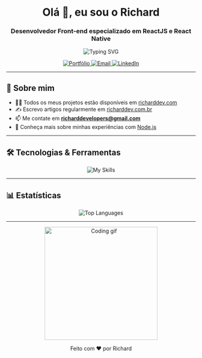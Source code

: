 <h1 align="center">Olá 👋, eu sou o Richard</h1>
<h3 align="center">Desenvolvedor Front-end especializado em ReactJS e React Native</h3>

<p align="center">
  <img src="https://readme-typing-svg.demolab.com/?lines=Desenvolvedor+Front-end;Especialista+em+React+e+React+Native;Sempre+aprendendo+novas+tecnologias...&center=true&width=500&height=50&color=0A66C2&vCenter=true&pause=1000&size=20" alt="Typing SVG">
</p>

<p align="center">
  <a href="https://richarddev.com" target="_blank">
    <img src="https://img.shields.io/badge/Portfólio-000000?style=for-the-badge&logo=About.me&logoColor=white" alt="Portfólio">
  </a>
  <a href="mailto:richarddevelopers@gmail.com">
    <img src="https://img.shields.io/badge/Email-D14836?style=for-the-badge&logo=gmail&logoColor=white" alt="Email">
  </a>
  <a href="https://linkedin.com/in/richardfdev" target="_blank">
    <img src="https://img.shields.io/badge/LinkedIn-0A66C2?style=for-the-badge&logo=linkedin&logoColor=white" alt="LinkedIn">
  </a>
</p>

---

## 🚀 Sobre mim

- 👨‍💻 Todos os meus projetos estão disponíveis em [richarddev.com](https://richarddev.com)  
- ✍️ Escrevo artigos regularmente em [richarddev.com.br](https://richarddev.com.br)  
- 📫 Me contate em **richarddevelopers@gmail.com**  
- 📄 Conheça mais sobre minhas experiências com [Node.js](https://nodejs.org)

---

## 🛠️ Tecnologias & Ferramentas

<p align="center">
  <img src="https://skillicons.dev/icons?i=react,reactnative,typescript,javascript,nodejs,html,css&perline=7" alt="My Skills"/>
</p>

---

## 📊 Estatísticas

<p align="center">
  <img src="https://github-readme-stats.vercel.app/api/top-langs/?username=richardfawkes&layout=compact&langs_count=7&theme=react&hide_border=true" alt="Top Languages" />
</p>

---

<p align="center">
  <img src="https://media.giphy.com/media/qgQUggAC3Pfv687qPC/giphy.gif" width="300" alt="Coding gif">
</p>

<p align="center">Feito com ❤️ por Richard</p>
